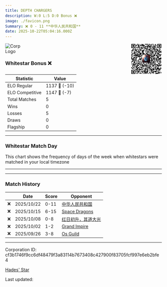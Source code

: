 ```yaml
---
title: ​DEPTH CHARGERS
description: W:0 L:5 D:0 Bonus ❌ 
image: ./favicon.png
Summary: ❌ 0 - 11 **中华人民共和国**
date: 2025-10-22T05:04:16.000Z
---
```

<head>
<link rel="icon" type="image/x-icon" href="./favicon.ico">
</head>
<img align="left" width="50" height="50" src="./favicon.ico" alt="Corp Logo"><img align="right" width="100" height="100" src="./qr.png" alt="QR Code">

```

```
<br>

### Whitestar Bonus ❌ 

| Statistic | Value |
| --- | --- |
| ELO Regular | 1137 🔻  (-10)|
| ELO Competitive | 1147 🔻  (-7)|
| Total Matches | 5 |
| Wins | 0 |
| Losses | 5 |
| Draws | 0 |
| Flagship | 0 |

---

### Whitestar Match Day

This chart shows the frequency of days of the week when whitestars were matched in your local timezone

<!-- Load Chart.js from jsDelivr CDN -->
<script src="https://cdn.jsdelivr.net/npm/chart.js@4.0.1"></script>

<!-- Create a canvas element where the chart will be rendered -->
<canvas id="myChart" width="400" height="200"></canvas>

<!-- JavaScript code to render the bar chart -->
<script>
    document.addEventListener("DOMContentLoaded", function() {
        // Ensure scanTime is an array; if empty, handle accordingly
        let timestamps = [1760677456,1760096053,1759456363,1759011090,1758498819];

        const fontColor = 'rgba(64, 128, 160, 1)';

        // Function to convert Unix timestamps to day of the week (0=Sunday, 6=Saturday)
        function getDayOfWeek(timestamp) {
            return new Date(timestamp * 1000).getDay();
        }

        // Initialize an array to count occurrences for each day of the week
        let dayCounts = [0, 0, 0, 0, 0, 0, 0];

        // Populate the dayCounts array based on the scanTime data
        timestamps.forEach(ts => {
            let dayOfWeek = getDayOfWeek(ts);
            dayCounts[dayOfWeek]++;
        });

        // Chart.js configuration for the bar chart
        const data = {
            labels: ['Sunday', 'Monday', 'Tuesday', 'Wednesday', 'Thursday', 'Friday', 'Saturday'],
            datasets: [{
                data: dayCounts,
                backgroundColor: [
                    'rgba(0, 191, 255, 0.2)',   // Deep Sky Blue (Sunday)
                    'rgba(135, 206, 250, 0.2)', // Light Sky Blue (Monday)
                    'rgba(173, 216, 230, 0.2)', // Light Blue (Tuesday)
                    'rgba(214, 236, 243, 0.2)', // Custom light blue (Wednesday)
                    'rgba(173, 216, 230, 0.2)', // Light Blue (Thursday)
                    'rgba(135, 206, 250, 0.2)', // Light Sky Blue (Friday)
                    'rgba(0, 191, 255, 0.2)'    // Deep Sky Blue (Saturday)
                ],
                borderColor: [
                    'rgba(0, 191, 255, 1)',
                    'rgba(135, 206, 250, 1)',
                    'rgba(173, 216, 230, 1)',
                    'rgba(214, 236, 243, 1)',
                    'rgba(173, 216, 230, 1)',
                    'rgba(135, 206, 250, 1)',
                    'rgba(0, 191, 255, 1)'
                ],
                borderWidth: 1,
                minBarLength: 5
            }]
        };

        const config = {
            type: 'bar',
            data: data,
            options: {
                scales: {
                    y: {
                        beginAtZero: true,
                        ticks: {
                            stepSize: 1,
                            color: fontColor
                        },
                        grid: {
                            color: 'rgba(255, 255, 255, 0.2)'
                        }
                    },
                    x: {
                        ticks: {
                            color: fontColor
                        },
                        grid: {
                            display: false 
                        }
                    }
                },
                plugins: {
                    legend: {
                        display: false
                    }
                }
            }
        };

        // Render the chart
        const ctx = document.getElementById('myChart').getContext('2d');
        const myChart = new Chart(ctx, config);
    });
</script>
    
---

---
### Match History

|  | Date | Score | Opponent |
| --- | --- | --- | --- |
| ❌ | 2025/10/22 | 0-11 | [中华人民共和国](https://ws.tsl.rocks/corp/2acf0be46829b53620f0aa02fc71aaa7e3e9c54d9446951bb26288c05727ae84/) |
| ❌ | 2025/10/15 | 6-15 | [Space Dragons](https://ws.tsl.rocks/corp/56abc2a100d670fdde4dc7a34a284d429a863f45d8807422ae338faf806c81b9/) |
| ❌ | 2025/10/08 | 0-8 | [红日初升，其道大光](https://ws.tsl.rocks/corp/1be1009eb158cf7402aa36511acaab9c9400d087f4d4ee443f768ccb6b163921/) |
| ❌ | 2025/10/02 | 1-2 | [Grand Impire](https://ws.tsl.rocks/corp/951e0a6117eb48cf35f1928c5445d7d509d927d4c6883bcd5b5384430c2e206b/) |
| ❌ | 2025/09/26 | 3-8 | [Os Guild](https://ws.tsl.rocks/corp/95419ee3d00a8d81d84d6fdba1cc4478098c152940903bb6a203af8f646d4e13/) |

---
Corporation ID: cf3b1746f9cc6df48479f3a83114b7673408c427900f83705fcf997e6eb2bfe4

[Hades' Star](https://www.hadesstar.com)
<script src="/assets/localtime.js"></script>
<div>
  Last updated: <span class="last-updated-date" data-unix-time="1761109456"></span>
</div>